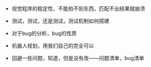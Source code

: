 * 视觉程序的稳定性，不能拍不到东西，匹配不出结果就崩溃

* 测试，测试，还是测试，测试机制如何搭建

* 对于bug的分析，bug的性质

* 机器人规划，用我们自己的完全可以

* 回避一些问题，知道，但是没有改——问题清单，bug清单

